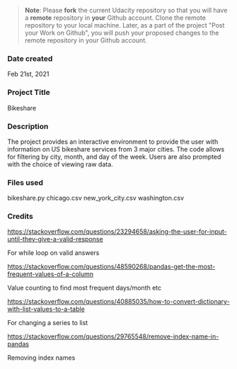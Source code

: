 >**Note**: Please **fork** the current Udacity repository so that you will have a **remote** repository in **your** Github account. Clone the remote repository to your local machine. Later, as a part of the project "Post your Work on Github", you will push your proposed changes to the remote repository in your Github account.

### Date created
Feb 21st, 2021

### Project Title
Bikeshare

### Description
The project provides an interactive environment to provide the user with information on US bikeshare services from 3 major cities. The code allows for filtering by city, month, and day of the week. Users are also prompted with the choice of viewing raw data.

### Files used
bikeshare.py
chicago.csv
new_york_city.csv
washington.csv

### Credits
https://stackoverflow.com/questions/23294658/asking-the-user-for-input-until-they-give-a-valid-response

For while loop on valid answers

https://stackoverflow.com/questions/48590268/pandas-get-the-most-frequent-values-of-a-column

Value counting to find most frequent days/month etc

https://stackoverflow.com/questions/40885035/how-to-convert-dictionary-with-list-values-to-a-table

For changing a series to list

https://stackoverflow.com/questions/29765548/remove-index-name-in-pandas

Removing index names
